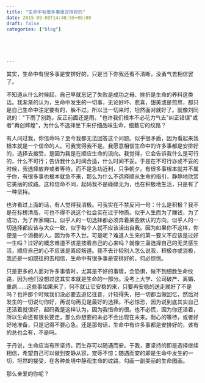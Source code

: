 ```yaml
---
title: "生命中有很多事是安排好的"
date: 2015-09-08T14:48:56+08:00
draft: false
categories: ["blog"]





---
```


其实，生命中有很多事是安排好的，只是当下你我还看不清晰，没勇气去相信罢了。

<!--more-->

不知道从什么时候起，自己早就忘记了失败是成功之母、挫折是生命的养料这类话。我渐渐的认为，生命中发生的一切事，无论好坏、悲喜，甜美或是煎熬，都只是自己生命中注定要有的，躲不过。所以当一切来时，坦然面对就好了。就像刘同说的："下雨了别跑，反正前面还是雨。"也许我们根本不必花力气去"纠正错误"或者"再创辉煌"，为什么不选择坐下来仔细品味生命，细数它的纹路？



有人问过我，你信命吗？至今我都无法回答这个问题。似乎很矛盾，因为看起来我根本就是一个信命的人。可我觉得我不是。我愿意相信生命中的许多事都是安排好的，选择去接受，是因为我是在顺应生命的流向。我觉得，它会告诉我什么是可行的，什么不可行；告诉我什么时间合适，什么时间不妥。于是在不可行亦或不妥的时候，我选择放弃或者等待，而不是急功近利，只争朝夕。有很多事根本就并不属于你，有很多事也根本就急不来，那么为什么不选择顺从生命的指引，静静地欣赏它美丽的纹路。这和信命不同，起码我不是碌碌无为，也在积极地生活，只是有了一种坚持。

也许看过上面的话，有人觉得我消极。可我实在不禁反问一句：什么是积极？我不是在标榜清高，可也不得不说这个社会实在过于物质。似乎人生而为了赚钱，为了成功，为了养家糊口。似乎人的一切选择都必须奔着某些默认的方向，似乎人的一切选择都应该与大众一致，似乎每个人就不应该活出自我。因为如果你不这样，你便是一个消极的人。因为你不入世。可是呢？难道人生来的第一要义不应该是过好一生吗？过好的概念难道不该是按着自己的心来吗？就像三蛊选择自己的无灵感生活，顺应自己的心不应该是离经叛道。我不去计较别人怎么说我，积极亦或消极，我还是一如既往的去相信，生命中有很多事是安排好的，何必惊慌。

只是更多的人面对许多事情时，尤其是不好的事情，会恐惧，做不到细数生命纹路，因为他们没想过这其实本就是生命的一部分。没考上大学、公司破产、离婚、重病......这些事如果来了，何不就让它安稳的来，只要再安稳的送走就好了不是吗？也许那个时候我们没必要去追忆往昔，计较得失，把一切都当做回忆，然后对发生的一切说句你好，再说句再见是最好的选择。不必惊恐，因为说到底其实自己还活着就很好，起码我是这样认为，因为我惜命的很。也不必慌，因为你还活着，所以生命还有很长要走，那么你想要的未必不会出现在未来。耐心的等待，或者好好地准备，只是记得不要心急。还是那句话，生命中有许多事都是安排好的，该有的总也会有，不是吗。

于丹说，生命应当有所坚持，而生存可以随遇而安。于我，要坚持的即是选择继续相信，希望自己可以做到安静从容，宠辱不惊；随遇而安的即是生命中发生的一切，坦然的接受，在各种处境中静观生命的纹路，勾画一副美丽的生命图画。

那么亲爱的你呢？

